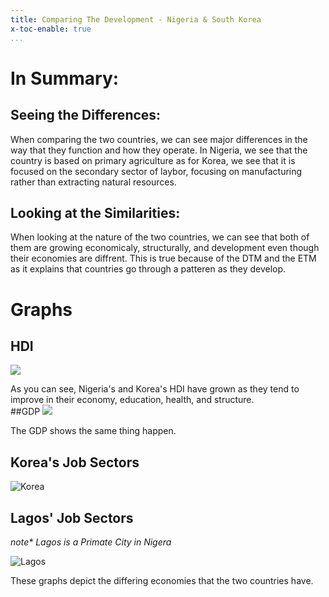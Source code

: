 ```yaml
---
title: Comparing The Development - Nigeria & South Korea
x-toc-enable: true
...
```

# In Summary:<br>
## Seeing the **Differences**:
When comparing the two countries, we can see major differences in the way that they function and how they operate. In Nigeria, we see that the country is based on primary agriculture as for Korea, we see that it is focused on the secondary sector of laybor, focusing on manufacturing rather than extracting natural resources.

## Looking at the **Similarities:**
When looking at the nature of the two countries, we can see that both of them are growing  economicaly, structurally, and development even though their economies are diffrent. This is true because of the DTM and the ETM as it explains that countries go through a patteren as they develop.

# Graphs<br>
## HDI
<img src="https://files.catbox.moe/95xwuk.png">

As you can see, Nigeria's and Korea's HDI have grown as they tend to improve in their economy, education, health, and structure.<br>
##GDP
<img src="https://files.catbox.moe/lmkkq5.png">

The GDP shows the same thing happen.

## Korea's Job Sectors
<img src="https://external-content.duckduckgo.com/iu/?u=https%3A%2F%2Fwww.38north.org%2Fwp-content%2Fuploads%2F2019%2F02%2F19-0215_Chesser-Graph-3_Initial-Dismantlement.jpg.png&f=1&nofb=1&ipt=6210eb3e502699b55820c6f5cbc90c178cadc1cb04a4f49be0dd4c02267624c1&ipo=images" alt="Korea">

## Lagos' Job Sectors
*note\* Lagos is a Primate City in Nigera*<br>

<img src="https://i2.wp.com/www.internetgeography.net/wp-content/uploads/2018/01/Lagos-Employment-Structure.png?resize=1006%2C860" alt="Lagos">

These graphs depict the differing economies that the two countries have.
